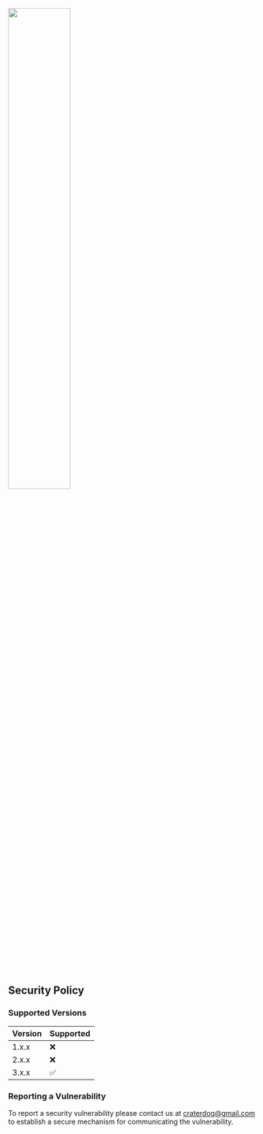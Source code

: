 <img src="https://craterdog.com/images/CraterDog.png" width="50%">

## Security Policy

### Supported Versions

| Version | Supported          |
| ------- | ------------------ |
| 1.x.x   | :x:                |
| 2.x.x   | :x:                |
| 3.x.x   | :white_check_mark: |

### Reporting a Vulnerability

To report a security vulnerability please contact us at craterdog@gmail.com to establish a secure mechanism for communicating the vulnerability.
